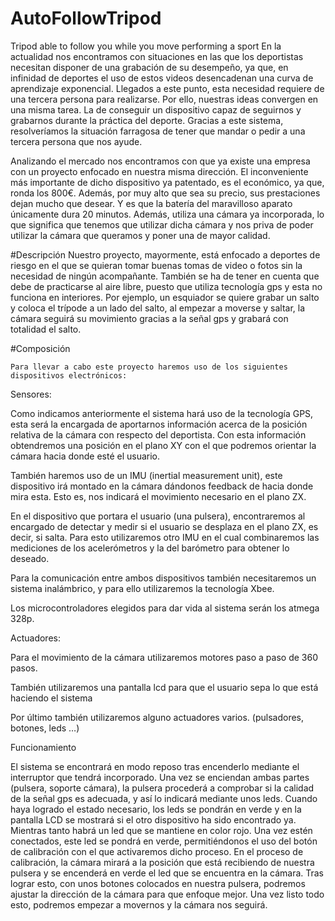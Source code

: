 # AutoFollowTripod
Tripod able to follow you while you move performing a sport
En la actualidad nos encontramos con situaciones en las que los deportistas necesitan disponer de una grabación de su desempeño, ya que, en infinidad de deportes el uso de estos videos desencadenan una curva de aprendizaje exponencial. Llegados a este punto, esta necesidad requiere de una tercera persona para realizarse. Por ello, nuestras ideas convergen en una misma tarea. La de conseguir un dispositivo capaz de seguirnos y grabarnos durante la práctica del deporte. Gracias a este sistema, resolveríamos la situación farragosa de tener que mandar o pedir a una tercera persona que nos ayude. 

Analizando el mercado nos encontramos con que ya existe una empresa con un proyecto enfocado en nuestra misma dirección. El inconveniente más importante de dicho dispositivo ya patentado, es el económico, ya que, ronda los 800€. Además, por muy alto que sea su precio, sus prestaciones dejan mucho que desear. Y es que la batería del maravilloso aparato únicamente dura 20 minutos. Además, utiliza una cámara ya incorporada, lo que significa que tenemos que utilizar dicha cámara y nos priva de poder utilizar la cámara que queramos y poner una de mayor calidad. 

#Descripción
Nuestro proyecto, mayormente, está enfocado a deportes de riesgo en el que se quieran tomar buenas tomas de video o fotos sin la necesidad de ningún acompañante. También se ha de tener en cuenta que debe de practicarse al aire libre, puesto que  utiliza tecnología gps y esta no funciona en interiores. Por ejemplo, un esquiador se quiere grabar un salto y coloca el trípode a un lado del salto, al empezar a moverse y saltar, la cámara seguirá su movimiento gracias a la señal gps y grabará con totalidad el salto. 
	
#Composición

	Para llevar a cabo este proyecto haremos uso de los siguientes dispositivos electrónicos:

Sensores:
	
Como indicamos anteriormente el sistema hará uso de la tecnología GPS, esta será la encargada de aportarnos información acerca de la posición relativa de la cámara con respecto del deportista. Con esta información obtendremos una posición en el plano XY con el que podremos orientar la cámara hacia donde esté el usuario.

También haremos uso de un IMU (inertial measurement unit), este dispositivo irá montado en la cámara dándonos feedback de hacia donde mira esta. Esto es, nos indicará el movimiento necesario en el plano ZX.

En el dispositivo que portara el usuario (una pulsera), encontraremos al encargado de detectar y medir si el usuario se desplaza en el plano ZX, es decir, si salta. Para esto utilizaremos otro IMU en el cual combinaremos las mediciones de los acelerómetros y la del barómetro para obtener lo deseado.

Para la comunicación entre ambos dispositivos también necesitaremos un sistema inalámbrico, y para ello utilizaremos la tecnología Xbee.

Los microcontroladores elegidos para dar vida al sistema serán los atmega 328p.

Actuadores:

Para el movimiento de la cámara utilizaremos motores paso a paso de 360 pasos.

También utilizaremos una pantalla lcd para que el usuario sepa lo que está haciendo el sistema

Por último también utilizaremos alguno actuadores varios. (pulsadores, botones, leds …)


Funcionamiento

El sistema se encontrará en modo reposo tras encenderlo mediante el interruptor que tendrá incorporado. Una vez se enciendan ambas partes (pulsera, soporte cámara), la pulsera procederá a comprobar si la calidad de la señal gps es adecuada, y así lo indicará mediante unos leds. Cuando haya logrado el estado necesario, los leds se pondrán en verde y en la pantalla LCD se mostrará si el otro dispositivo ha sido encontrado ya. Mientras tanto habrá un led que se mantiene en color rojo. Una vez estén conectados, este led se pondrá en verde, permitiéndonos el uso del botón de calibración con el que activaremos dicho proceso. En el proceso de calibración, la cámara mirará a la posición que está recibiendo de nuestra pulsera y se encenderá en verde el led que se encuentra en la cámara. Tras lograr esto, con unos botones colocados en nuestra pulsera, podremos ajustar la dirección de la cámara para que enfoque mejor. Una vez listo todo esto, podremos empezar a movernos y la cámara nos seguirá.
